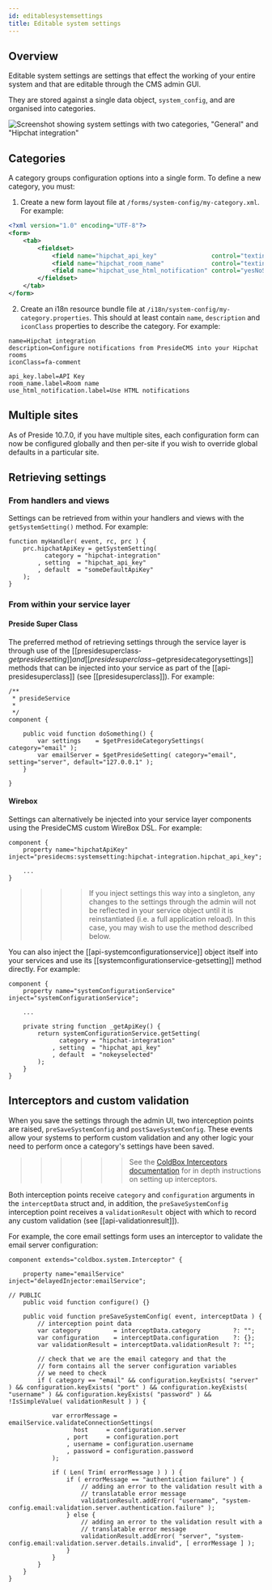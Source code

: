 ```yaml
---
id: editablesystemsettings
title: Editable system settings
---
```


## Overview

Editable system settings are settings that effect the working of your entire system and that are editable through the CMS admin GUI.

They are stored against a single data object, `system_config`, and are organised into categories.

![Screenshot showing system settings with two categories, "General" and "Hipchat integration"](images/screenshots/system_settings_menu.png)


## Categories

A category groups configuration options into a single form. To define a new category, you must:

1. Create a new form layout file at `/forms/system-config/my-category.xml`. For example:

```xml
<?xml version="1.0" encoding="UTF-8"?>
<form>
    <tab>
        <fieldset>
            <field name="hipchat_api_key"               control="textinput"   required="true" label="system-config.hipchat-settings:api_key.label" maxLength="50" />
            <field name="hipchat_room_name"             control="textinput"   required="true" label="system-config.hipchat-settings:room_name.label" maxLength="50" />
            <field name="hipchat_use_html_notification" control="yesNoSwitch" required="true" label="system-config.hipchat-settings:use_html_notification.label" />
        </fieldset>
    </tab>
</form>
```

2. Create an i18n resource bundle file at `/i18n/system-config/my-category.properties`. This should at least contain `name`, `description` and `iconClass` properties to describe the category. For example:

```properties
name=Hipchat integration
description=Configure notifications from PresideCMS into your Hipchat rooms
iconClass=fa-comment

api_key.label=API Key
room_name.label=Room name
use_html_notification.label=Use HTML notifications
```

## Multiple sites

As of Preside 10.7.0, if you have multiple sites, each configuration form can now be configured globally and then per-site if you wish to override global defaults in a particular site.

## Retrieving settings

### From handlers and views

Settings can be retrieved from within your handlers and views with the `getSystemSetting()` method. For example:

```luceescript
function myHandler( event, rc, prc ) {
    prc.hipchatApiKey = getSystemSetting(
          category = "hipchat-integration"
        , setting  = "hipchat_api_key"
        , default  = "someDefaultApiKey"
    );
}
```

### From within your service layer

#### Preside Super Class

The preferred method of retrieving settings through the service layer is through use of the [[presidesuperclass-$getpresidesetting]] and [[presidesuperclass-$getpresidecategorysettings]] methods that can be injected into your service as part of the [[api-presidesuperclass]] (see [[presidesuperclass]]). For example:

```luceescript
/**
 * presideService
 *
 */
component {

    public void function doSomething() {
        var settings    = $getPresideCategorySettings( category="email" );
        var emailServer = $getPresideSetting( category="email", setting="server", default="127.0.0.1" );
    }

}
```

#### Wirebox

Settings can alternatively be injected into your service layer components using the PresideCMS custom WireBox DSL. For example:

```luceescript
component {
    property name="hipchatApiKey" inject="presidecms:systemsetting:hipchat-integration.hipchat_api_key";

    ...
}
```

>>>> If you inject settings this way into a singleton, any changes to the settings through the admin will not be reflected in your service object until it is reinstantiated (i.e. a full application reload). In this case, you may wish to use the method described below.

You can also inject the [[api-systemconfigurationservice]] object itself into your services and use its [[systemconfigurationservice-getsetting]] method directly. For example:

```luceescript
component {
    property name="systemConfigurationService" inject="systemConfigurationService";

    ...

    private string function _getApiKey() {
        return systemConfigurationService.getSetting(
              category = "hipchat-integration"
            , setting  = "hipchat_api_key"
            , default  = "nokeyselected"
        );
    }
}
```

## Interceptors and custom validation

When you save the settings through the admin UI, two interception points are raised, `preSaveSystemConfig` and `postSaveSystemConfig`. These events allow your systems to perform custom validation and any other logic your need to perform once a category's settings have been saved.

>>>>>> See the [ColdBox Interceptors documentation](http://wiki.coldbox.org/wiki/Interceptors.cfm) for in depth instructions on setting up interceptors.

Both interception points receive `category` and `configuration` arguments in the `interceptData` struct and, in addition, the `preSaveSystemConfig` interception point receives a `validationResult` object with which to record any custom validation (see [[api-validationresult]]).

For example, the core email settings form uses an interceptor to validate the email server configuration:

```luceescript
component extends="coldbox.system.Interceptor" {

    property name="emailService" inject="delayedInjector:emailService";

// PUBLIC
    public void function configure() {}

    public void function preSaveSystemConfig( event, interceptData ) {
        // interception point data
        var category         = interceptData.category         ?: "";
        var configuration    = interceptData.configuration    ?: {};
        var validationResult = interceptData.validationResult ?: "";

        // check that we are the email category and that the
        // form contains all the server configuration variables
        // we need to check
        if ( category == "email" && configuration.keyExists( "server" ) && configuration.keyExists( "port" ) && configuration.keyExists( "username" ) && configuration.keyExists( "password" ) && !IsSimpleValue( validationResult ) ) {

            var errorMessage = emailService.validateConnectionSettings(
                  host     = configuration.server
                , port     = configuration.port
                , username = configuration.username
                , password = configuration.password
            );

            if ( Len( Trim( errorMessage ) ) ) {
                if ( errorMessage == "authentication failure" ) {
                    // adding an error to the validation result with a
                    // translatable error message
                    validationResult.addError( "username", "system-config.email:validation.server.authentication.failure" );
                } else {
                    // adding an error to the validation result with a
                    // translatable error message
                    validationResult.addError( "server", "system-config.email:validation.server.details.invalid", [ errorMessage ] );
                }
            }
        }
    }
}
```